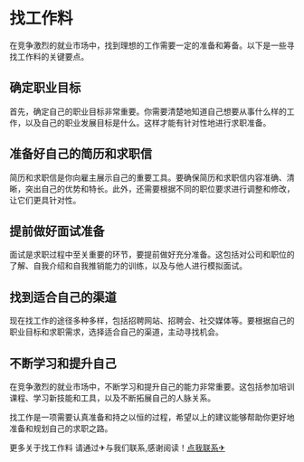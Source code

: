 # 找工作料

在竞争激烈的就业市场中，找到理想的工作需要一定的准备和筹备。以下是一些寻找工作料的关键要点。

## 确定职业目标

首先，确定自己的职业目标非常重要。你需要清楚地知道自己想要从事什么样的工作，以及自己的职业发展目标是什么。这样才能有针对性地进行求职准备。

## 准备好自己的简历和求职信

简历和求职信是你向雇主展示自己的重要工具。要确保简历和求职信内容准确、清晰，突出自己的优势和特长。此外，还需要根据不同的职位要求进行调整和修改，让它们更具针对性。

## 提前做好面试准备

面试是求职过程中至关重要的环节，要提前做好充分准备。这包括对公司和职位的了解、自我介绍和自我推销能力的训练，以及与他人进行模拟面试。

## 找到适合自己的渠道

现在找工作的途径多种多样，包括招聘网站、招聘会、社交媒体等。要根据自己的职业目标和求职需求，选择适合自己的渠道，主动寻找机会。

## 不断学习和提升自己

在竞争激烈的就业市场中，不断学习和提升自己的能力非常重要。这包括参加培训课程、学习新技能和工具，以及不断拓展自己的人脉关系。

找工作是一项需要认真准备和持之以恒的过程，希望以上的建议能够帮助你更好地准备和规划自己的求职之路。

更多关于找工作料 请通过✈与我们联系,感谢阅读！[点我联系✈](https://ad.k02.cc)